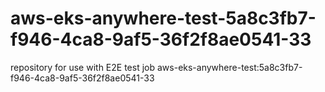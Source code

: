 # aws-eks-anywhere-test-5a8c3fb7-f946-4ca8-9af5-36f2f8ae0541-33
repository for use with E2E test job aws-eks-anywhere-test:5a8c3fb7-f946-4ca8-9af5-36f2f8ae0541-33
